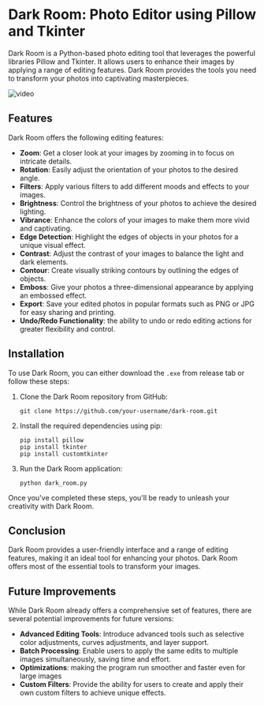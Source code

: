 # Dark Room: Photo Editor using Pillow and Tkinter

Dark Room is a Python-based photo editing tool that leverages the powerful libraries Pillow and Tkinter. It allows users to enhance their images by applying a range of editing features. Dark Room provides the tools you need to transform your photos into captivating masterpieces.

![video](https://github.com/Farid-Karimi/Dark-Room/assets/118434072/29243df9-5c7c-4792-973d-73f0cbf463ed)


## Features

Dark Room offers the following editing features:

- **Zoom**: Get a closer look at your images by zooming in to focus on intricate details.
- **Rotation**: Easily adjust the orientation of your photos to the desired angle.
- **Filters**: Apply various filters to add different moods and effects to your images.
- **Brightness**: Control the brightness of your photos to achieve the desired lighting.
- **Vibrance**: Enhance the colors of your images to make them more vivid and captivating.
- **Edge Detection**: Highlight the edges of objects in your photos for a unique visual effect.
- **Contrast**: Adjust the contrast of your images to balance the light and dark elements.
- **Contour**: Create visually striking contours by outlining the edges of objects.
- **Emboss**: Give your photos a three-dimensional appearance by applying an embossed effect.
- **Export**: Save your edited photos in popular formats such as PNG or JPG for easy sharing and printing.
- **Undo/Redo Functionality**: the ability to undo or redo editing actions for greater flexibility and control.

## Installation

To use Dark Room, you can either download the `.exe` from release tab or follow these steps:

1. Clone the Dark Room repository from GitHub:
   ```
   git clone https://github.com/your-username/dark-room.git
   ```

2. Install the required dependencies using pip:
   ```
   pip install pillow
   pip install tkinter
   pip install customtkinter
   ```
3. Run the Dark Room application:
   ```
   python dark_room.py
   ```

Once you've completed these steps, you'll be ready to unleash your creativity with Dark Room.

## Conclusion

Dark Room provides a user-friendly interface and a range of editing features, making it an ideal tool for enhancing your photos. Dark Room offers most of the essential tools to transform your images.

## Future Improvements

While Dark Room already offers a comprehensive set of features, there are several potential improvements for future versions:

- **Advanced Editing Tools**: Introduce advanced tools such as selective color adjustments, curves adjustments, and layer support.
- **Batch Processing**: Enable users to apply the same edits to multiple images simultaneously, saving time and effort.
- **Optimizations**: making the program run smoother and faster even for large images
- **Custom Filters**: Provide the ability for users to create and apply their own custom filters to achieve unique effects.
